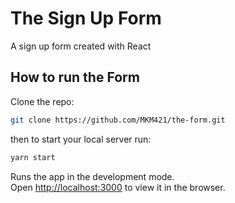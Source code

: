 # The Sign Up Form
A sign up form created with React

## How to run the Form
Clone the repo:
```bash
git clone https://github.com/MKM421/the-form.git
```
then to start your local server run:
```bash
yarn start
```
Runs the app in the development mode.\
Open [http://localhost:3000](http://localhost:3000) to view it in the browser.
